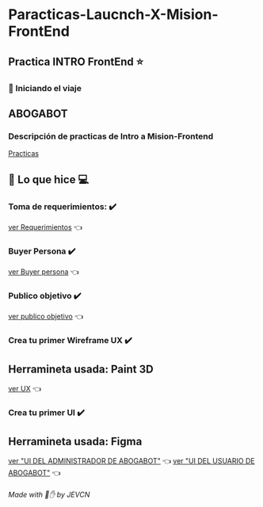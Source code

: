 # Paracticas-Laucnch-X-Mision-FrontEnd

## Practica INTRO FrontEnd ⭐ 
### :rocket: Iniciando el viaje 

## ABOGABOT
### Descripción de practicas de Intro a Mision-Frontend
[Practicas](https://github.com/JoseEduardoVelazquezCN/MisionFrontEnd/blob/main/01%20-%20INTRO/practicas/README.md#practicas-de-intro-a-frontend)

## 🧑‍ Lo que hice 💻

### Toma de requerimientos: ✔️
[ver Requerimientos]() 👈

### Buyer Persona ✔️
[ver Buyer persona](https://github.com/JoseEduardoVelazquezCN/Paracticas-Laucnch-X-Mision-FrontEnd/blob/06f87f87018e5ce44be14a25e3973d8845c7ae1e/Buyer%20Persona%20Abogabot.png) 👈

### Publico objetivo ✔️
[ver publico objetivo](https://github.com/JoseEduardoVelazquezCN/Paracticas-Laucnch-X-Mision-FrontEnd/blob/ed9587decef0898da293a5fc9f95e110ebcb731a/Publico%20objetivo%20(1).png) 👈

### Crea tu primer Wireframe UX ✔️
## Herramineta usada: Paint 3D
[ver UX](https://github.com/JoseEduardoVelazquezCN/Paracticas-Laucnch-X-Mision-FrontEnd/blob/6b5551d16ca2e3354b9cf02580807b4fff88c8db/wireframe.png) 👈

### Crea tu primer UI ✔️ 
## Herramineta usada: Figma
[ver "UI DEL ADMINISTRADOR DE ABOGABOT"](https://github.com/JoseEduardoVelazquezCN/Paracticas-Laucnch-X-Mision-FrontEnd/blob/9ba0a912334ec4cd27b060bee3d13d60dcde42ff/ADMIN%20ABOGABOT.png) 👈
[ver "UI DEL USUARIO DE ABOGABOT"](https://github.com/JoseEduardoVelazquezCN/Paracticas-Laucnch-X-Mision-FrontEnd/blob/9ba0a912334ec4cd27b060bee3d13d60dcde42ff/USUARIO%20ABOGABOT.png) 👈

###### Made with :bone::raised_hand: by JEVCN
